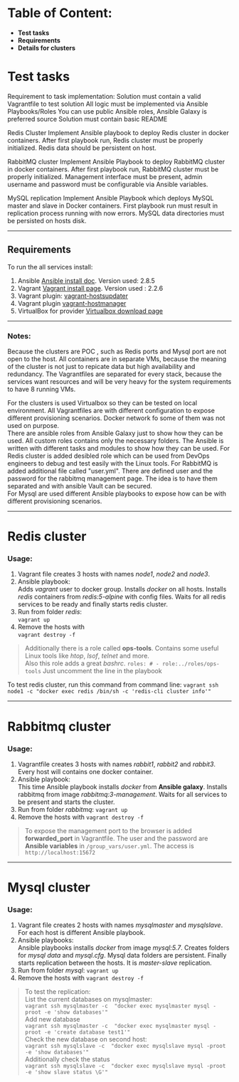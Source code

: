 # Table of Content:
* **Test tasks**
* **Requirements**
* **Details for clusters**


# Test tasks
Requirement to task implementation:
Solution must contain a valid Vagrantfile to test solution
All logic must be implemented via Ansible Playbooks/Roles
You can use public Ansible roles, Ansible Galaxy is preferred source
Solution must contain basic README

Redis Cluster
Implement Ansible playbook to deploy Redis cluster in docker containers.
After first playbook run, Redis cluster must be properly initialized. Redis data should be persistent on host.

RabbitMQ cluster
Implement Ansible Playbook to deploy RabbitMQ cluster in docker containers.
After first playbook run, RabbitMQ cluster must be properly initialized. Management interface must be present, admin username and password must be configurable via Ansible variables.

MySQL replication
Implement Ansible Playbook which deploys MySQL master and slave in Docker containers. First playbook run must result in replication process running with now errors. MySQL data directories must be persisted on hosts disk.

----
## Requirements
To run the all services install:

1. Ansible [Ansible install doc](https://docs.ansible.com/ansible/latest/installation_guide/intro_installation.html). Version used: 2.8.5
2. Vagrant [Vagrant install page](https://www.vagrantup.com/downloads.html). Version used : 2.2.6
3. Vagrant plugin: [vagrant-hostsupdater](https://github.com/cogitatio/vagrant-hostsupdater)
4. Vagrant plugin [vagrant-hostmanager](https://github.com/devopsgroup-io/vagrant-hostmanager)
5. VirtualBox for provider [Virtualbox download page](https://www.virtualbox.org/)

----
### Notes:
Because the clusters are POC , such as Redis ports and Mysql port are not open to the host. All containers are in separate VMs, because the meaning of the cluster is not just to repicate data but high availability and redundancy.
The Vagrantfiles are separated for every stack, because the services want resources and will be very heavy for the system requirements to have 8 running VMs.  

For the clusters is used Virtualbox so they can be tested on local environment. All Vagrantfiles are with different configuration to expose different provisioning scenarios. Docker network fo some of them was not used on purpose.  
There are ansible roles from Ansible Galaxy just to show how they can be used. All custom roles contains only the necessary folders.
The Ansible is written with different tasks and modules to show how they can be used.
For Redis cluster is added desibled role which can be used from DevOps engineers to debug and test easily with the Linux tools.
For RabbitMQ is added additional file called "user.yml". There are defined user and the password for the rabbitmq management page. The idea is to have them separated and with ansible Vault can be secured.  
For Mysql are used different Ansible playbooks to expose how can be with different provisioning scenarios.

----
# Redis cluster
### Usage:
1. Vagrant file creates 3 hosts with names *node1*, *node2* and *node3*. 
2. Ansible playbook:  
Adds *vagrant* user to docker group. Installs *docker* on all hosts. Installs *redis* containers from *redis:5-alpine* with config files. Waits for all redis services to be ready and finally starts redis cluster.
3. Run from folder *redis*:  
`vagrant up`
4. Remove the hosts with   
`vagrant destroy -f`

> Additionally there is a role called **ops-tools**. Contains some useful Linux tools like *htop*, *lsof*, *telnet* and more.   
Also this role adds a great *bashrc*. 
``roles:
    # - role:../roles/ops-tools``
Just uncomment the line in the playbook  

To test redis cluster, run this command from command line:
``vagrant ssh node1 -c "docker exec redis /bin/sh -c 'redis-cli cluster info'"``

----
# Rabbitmq cluster
### Usage:
1. Vagrantfile creates 3 hosts with names *rabbit1*, *rabbit2* and *rabbit3*. Every host will contains one docker container.
2. Ansible playbook:  
This time Ansible playbook installs *docker* from **Ansible galaxy**. Installs rabbitmq from image *rabbitmq:3-management*. Waits for all services to be present and starts the cluster.
3. Run from folder *rabbitmq*:
    `vagrant up`
4. Remove the hosts with `vagrant destroy -f`



> To expose the management port to the browser is added **forwarded_port** in Vagrantfile. 
The user and the password are **Ansible variables** in ``/group_vars/user.yml``. The access is
``http://localhost:15672``

----

# Mysql cluster
### Usage:
1. Vagrant file creates 2 hosts with names *mysqlmaster* and *mysqlslave*. For each host is different Ansible playbook.
2. Ansible playbooks:  
Ansible playbooks installs *docker* from image *mysql:5.7*. Creates folders for *mysql data* and *mysql.cfg*. Mysql data folders are persistent. Finally starts replication between the hosts. It is *master-slave* replication.
3. Run from folder *mysql*:
    `vagrant up`
4. Remove the hosts with `vagrant destroy -f`



> To test the replication:  
List the current databases on mysqlmaster:  
 ``vagrant ssh mysqlmaster -c  "docker exec mysqlmaster mysql -proot -e 'show databases'"``  
Add new database  
``vagrant ssh mysqlmaster -c  "docker exec mysqlmaster mysql -proot -e 'create database test1'"``  
Check the new database on second host:  
``vagrant ssh mysqlslave -c  "docker exec mysqlslave mysql -proot -e 'show databases'"``  
Additionally check the status  
``vagrant ssh mysqlslave -c  "docker exec mysqlslave mysql -proot -e 'show slave status \G'"``
